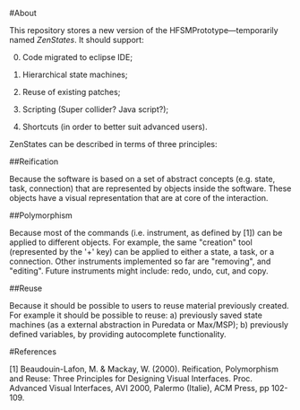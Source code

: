 #About

This repository stores a new version of the HFSMPrototype—temporarily named *ZenStates*. It should support:

0. Code migrated to eclipse IDE;

1. Hierarchical state machines;

2. Reuse of existing patches;

3. Scripting (Super collider? Java script?);

4. Shortcuts (in order to better suit advanced users).

ZenStates can be described in terms of three principles:

##Reification

Because the software is based on a set of abstract concepts (e.g. state, task, connection) that are represented by objects inside the software. These objects have a visual representation that are at core of the interaction.

##Polymorphism

Because most of the commands (i.e. instrument, as defined by [1]) can be applied to different objects. For example, the same "creation" tool (represented by the '+' key) can be applied to either a state, a task, or a connection. Other instruments implemented so far are "removing", and "editing". Future instruments might include: redo, undo, cut, and copy.

##Reuse

Because it should be possible to users to reuse material previously created. For example it should be possible to reuse: a) previously saved state machines (as a external abstraction in Puredata or Max/MSP);  b) previously defined variables, by providing autocomplete functionality.

#References

[1] Beaudouin-Lafon, M. & Mackay, W. (2000). Reification, Polymorphism and Reuse: Three Principles for Designing Visual Interfaces. Proc. Advanced Visual Interfaces, AVI 2000, Palermo (Italie), ACM Press, pp 102-109.
